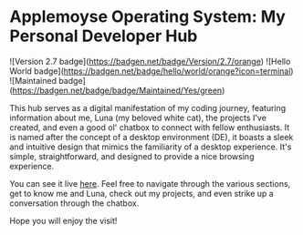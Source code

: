 # Applemoyse Operating System: My Personal Developer Hub
!\[Version 2.7 badge\](https://badgen.net/badge/Version/2.7/orange)
!\[Hello World badge\](https://badgen.net/badge/hello/world/orange?icon=terminal)
!\[Maintained badge\](https://badgen.net/badge/badge/Maintained/Yes/green)

This hub serves as a digital manifestation of my coding journey, featuring information about me, Luna (my beloved white cat), the projects I've created, and even a good ol' chatbox to connect with fellow enthusiasts.
It is named after the concept of a desktop environment (DE), it boasts a sleek and intuitive design that mimics the familiarity of a desktop experience. It's simple, straightforward, and designed to provide a nice browsing experience.

You can see it live [here](https://applemoyse-os.vercel.app).
Feel free to navigate through the various sections, get to know me and Luna, check out my projects, and even strike up a conversation through the chatbox.

Hope you will enjoy the visit!
